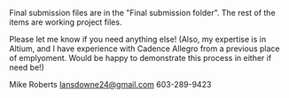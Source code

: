 Final submission files are in the "Final submission folder".  The rest of the items are working project files.

Please let me know if you need anything else!  (Also, my expertise is in Altium, and I have experience with Cadence Allegro from a previous place of emplyoment.  Would be happy to demonstrate this process in either if need be!)

Mike Roberts
lansdowne24@gmail.com
603-289-9423